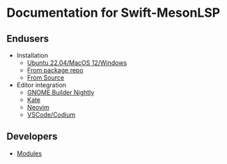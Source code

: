 # Documentation for Swift-MesonLSP
## Endusers
- Installation
  - [Ubuntu 22.04/MacOS 12/Windows](ReleaseInstall.md)
  - [From package repo](PackageInstall.md)
  - [From Source](SourceInstall.md)
- Editor integration
  - [GNOME Builder Nightly](BuilderNightly.md)
  - [Kate](Kate.md)
  - [Neovim](Neovim.md)
  - [VSCode/Codium](VSCode.md)

## Developers
- [Modules](modules/README.md)


